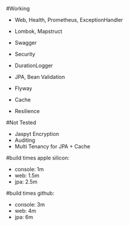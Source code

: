 #Working
- Web, Health, Prometheus, ExceptionHandler
- Lombok, Mapstruct
- Swagger
- Security

- DurationLogger
  
- JPA, Bean Validation
- Flyway
- Cache
- Resilience

#Not Tested
- Jaspyt Encryption
- Auditing
- Multi Tenancy for JPA + Cache

#build times apple silicon:
- console: 1m
- web: 1.5m
- jpa: 2.5m

#build times github:
- console: 3m
- web: 4m
- jpa: 6m
